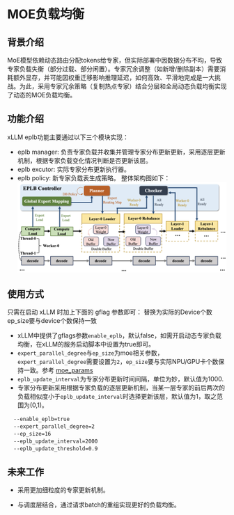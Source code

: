 # MOE负载均衡

## 背景介绍

MoE模型依赖动态路由分配tokens给专家，但实际部署中因数据分布不均，导致专家负载失衡（部分过载、部分闲置）。专家冗余调整（如新增/删除副本）需要消耗额外显存，并可能因权重迁移影响推理延迟，如何高效、平滑地完成是一大挑战。为此，采用专家冗余策略（复制热点专家）结合分层和全局动态负载均衡实现了动态的MOE负载均衡。

## 功能介绍
xLLM eplb功能主要通过以下三个模块实现：
- eplb manager: 负责专家负载并收集并管理专家分布更新更新，采用逐层更新机制，根据专家负载变化情况判断是否更新该层。
- eplb excutor: 实际专家分布更新执行器。
- eplb policy: 新专家负载表生成策略。
整体架构图如下：
![xLLM eplb](../../assets/eplb_architecture.png)

## 使用方式
只需在启动 xLLM 时加上下面的 gflag 参数即可：
替换为实际的Device个数 ep_size要与device个数保持一致

- xLLM中提供了gflags参数`enable_eplb`，默认false，如需开启动态专家负载均衡，在xLLM的服务启动脚本中设置为true即可。
- `expert_parallel_degree`与`ep_size`为moe相关参数，`expert_parallel_degree`需要设置为`2`，`ep_size`要与实际NPU/GPU卡个数保持一致。参考 [moe_params](./moe_params.md)
- `eplb_update_interval`为专家分布更新时间间隔，单位为妙，默认值为1000.
- 专家分布更新采用根据专家负载的逐层更新机制，当某一层专家的前后两次的负载相似度小于`eplb_update_interval`时选择更新该层，默认值为1，取之范围为(0,1)。

```bash
  --enable_eplb=true 
  --expert_parallel_degree=2 
  --ep_size=16  
  --eplb_update_interval=2000
  --eplb_update_threshold=0.9
```

## 未来工作
  * 采用更加细粒度的专家更新机制。

  * 与调度层结合，通过请求batch的重组实现更好的负载均衡。
